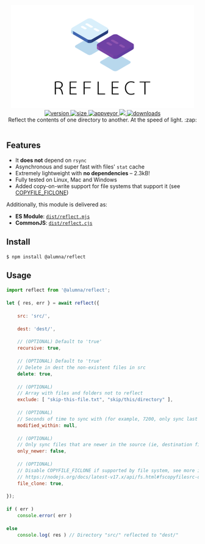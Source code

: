 <div align="center">
	<img src="https://github.com/alumna/reflect/raw/master/reflect.svg?sanitize=true" alt="reflect" width="480" height="270" />
</div>

<div align="center">
	<a href="https://npmjs.org/package/@alumna/reflect">
		<img src="https://badgen.now.sh/npm/v/@alumna/reflect" alt="version" />
	</a>
	<a href="https://npmjs.org/package/@alumna/reflect">
		<img src="https://badgen.net/bundlephobia/min/@alumna/reflect" alt="size" />
	</a>
	<a href="https://npmjs.org/package/@alumna/reflect">
		<img src="https://ci.appveyor.com/api/projects/status/github/alumna/reflect?branch=master&svg=true" alt="appveyor" />
	</a>
	<a href="https://codecov.io/gh/alumna/reflect">
		<img src="https://codecov.io/gh/alumna/reflect/branch/master/graph/badge.svg" />
	</a>
	<a href="https://npmjs.org/package/@alumna/reflect">
		<img src="https://badgen.now.sh/npm/dm/@alumna/reflect" alt="downloads" />
	</a>
</div>

<div align="center">Reflect the contents of one directory to another. At the speed of light. :zap:</div>

<br/>

## Features

* It **does not** depend on `rsync`
* Asynchronous and super fast with files' `stat` cache
* Extremely lightweight with **no dependencies** – 2.3kB!
* Fully tested on Linux, Mac and Windows
* Added copy-on-write support for file systems that support it (see [COPYFILE_FICLONE](https://nodejs.org/docs/latest-v17.x/api/fs.html#fscopyfilesrc-dest-mode-callback))

Additionally, this module is delivered as:

* **ES Module**: [`dist/reflect.mjs`](https://unpkg.com/@alumna/reflect/dist/reflect.mjs)
* **CommonJS**: [`dist/reflect.cjs`](https://unpkg.com/@alumna/reflect/dist/reflect.cjs)


## Install

```
$ npm install @alumna/reflect
```


## Usage

```js
import reflect from '@alumna/reflect';

let { res, err } = await reflect({

	src: 'src/',

	dest: 'dest/',

	// (OPTIONAL) Default to 'true'
	recursive: true,

	// (OPTIONAL) Default to 'true'
	// Delete in dest the non-existent files in src
	delete: true,

	// (OPTIONAL)
	// Array with files and folders not to reflect
	exclude: [ "skip-this-file.txt", "skip/this/directory" ],

	// (OPTIONAL)
	// Seconds of time to sync with (for example, 7200, only sync last 2 hours of changes)
	modified_within: null,

	// (OPTIONAL)
	// Only sync files that are newer in the source (ie, destination files that have been updated won't be overwritten)
	only_newer: false,

	// (OPTIONAL)
	// Disable COPYFILE_FICLONE if supported by file system, see more info:
	// https://nodejs.org/docs/latest-v17.x/api/fs.html#fscopyfilesrc-dest-mode-callback
	file_clone: true,

});

if ( err )
	console.error( err )

else
	console.log( res ) // Directory "src/" reflected to "dest/"
```
